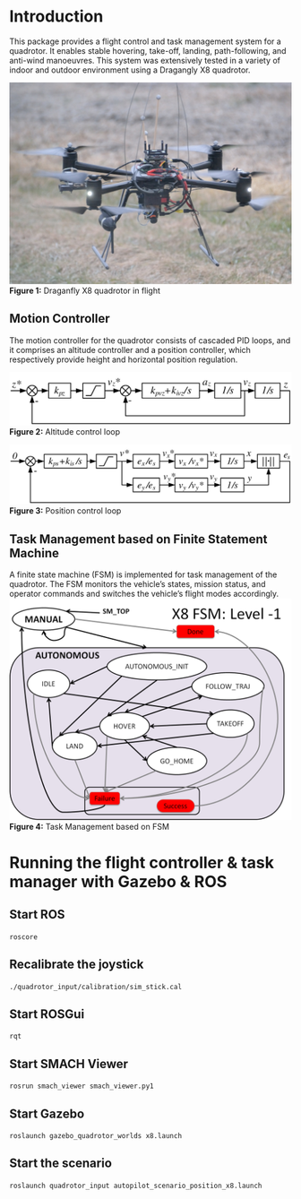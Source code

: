 # Introduction
This package provides a flight control and task management system for 
a quadrotor. It enables stable hovering, take-off, landing, path-following, 
and anti-wind manoeuvres. This system was extensively tested in a variety of indoor and outdoor
environment using a Dragangly X8 quadrotor.

![](resources/X8_04_small.jpg)
**Figure 1:** Draganfly X8 quadrotor in flight

## Motion Controller
The motion controller for the quadrotor consists of cascaded PID loops,
and it comprises an altitude controller and a position
controller, which respectively provide height and horizontal
position regulation.

![](resources/alt_loop.jpg)
**Figure 2:** Altitude control loop

![](resources/pos_loop.jpg)
**Figure 3:** Position control loop

## Task Management based on Finite Statement Machine
A finite state machine (FSM) is implemented for task
management of the quadrotor. The FSM monitors the 
vehicle’s states, mission status, and operator commands and 
switches the vehicle’s flight modes
accordingly.
![](resources/x8_fsm.png)
**Figure 4:** Task Management based on FSM

# Running the flight controller & task manager with Gazebo & ROS

## Start ROS
`roscore`

## Recalibrate the joystick
`./quadrotor_input/calibration/sim_stick.cal`

## Start ROSGui
`rqt`

## Start SMACH Viewer
`rosrun smach_viewer smach_viewer.py1`

## Start Gazebo
`roslaunch gazebo_quadrotor_worlds x8.launch` 

## Start the scenario
`roslaunch quadrotor_input autopilot_scenario_position_x8.launch`

[//]: # (Scenarios to be tested on the Gazebo prior to experimental flight:)

[//]: # (Manual --> Autopilot)

[//]: # ()
[//]: # (	MissionGo = True)

[//]: # (		At Home)

[//]: # (			Ground level)

[//]: # (			Intermediate level)

[//]: # (			High Altitude)

[//]: # (		Away from Home)

[//]: # (			Ground level)

[//]: # (			Intermediate level)

[//]: # (			High Altitude)

[//]: # (	MissionGo = False)

[//]: # (		At Home)

[//]: # (			Ground level)

[//]: # (			Intermediate level)

[//]: # (			High Altitude)

[//]: # (		Away from Home)

[//]: # (			Ground level)

[//]: # (			Intermediate level)

[//]: # (			High Altitude)

[//]: # ()
[//]: # (Autopilot --> Manual)

[//]: # ()
[//]: # (	MissionGo = irrelevant)

[//]: # (		At Home)

[//]: # (			Ground level)

[//]: # (			Intermediate level)

[//]: # (			High Altitude)

[//]: # (		Away from Home)

[//]: # (			Ground level)

[//]: # (			Intermediate level)

[//]: # (			High Altitude)
